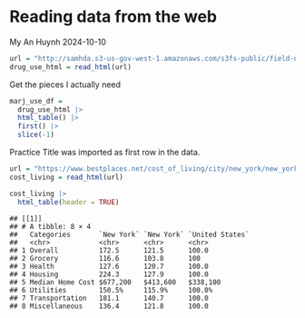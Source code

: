 Reading data from the web
================
My An Huynh
2024-10-10

``` r
url = "http://samhda.s3-us-gov-west-1.amazonaws.com/s3fs-public/field-uploads/2k15StateFiles/NSDUHsaeShortTermCHG2015.htm"
drug_use_html = read_html(url)
```

Get the pieces I actually need

``` r
marj_use_df =
  drug_use_html |> 
  html_table() |> 
  first() |> 
  slice(-1)
```

Practice Title was imported as first row in the data.

``` r
url = "https://www.bestplaces.net/cost_of_living/city/new_york/new_york"
cost_living = read_html(url)

cost_living |> 
  html_table(header = TRUE)
```

    ## [[1]]
    ## # A tibble: 8 × 4
    ##   Categories       `New York` `New York` `United States`
    ##   <chr>            <chr>      <chr>      <chr>          
    ## 1 Overall          172.5      121.5      100.0          
    ## 2 Grocery          116.6      103.8      100            
    ## 3 Health           127.6      120.7      100.0          
    ## 4 Housing          224.3      127.9      100.0          
    ## 5 Median Home Cost $677,200   $413,600   $338,100       
    ## 6 Utilities        150.5%     115.9%     100.0%         
    ## 7 Transportation   181.1      140.7      100.0          
    ## 8 Miscellaneous    136.4      121.8      100.0
